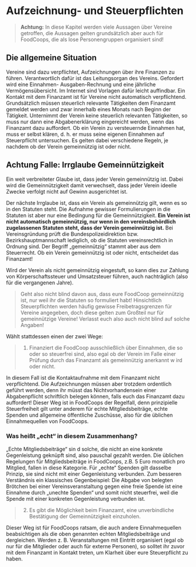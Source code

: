 # Aufzeichnung- und Steuerpflichten

> **Achtung:** In diese Kapitel werden viele Aussagen über
> Vereine getroffen, die Aussagen gelten grundsätzlich
> aber auch für FoodCoops, die als lose Personengruppen
> organisiert sind!

## Die allgemeine Situation
Vereine sind dazu verpflichtet, Aufzeichnungen über ihre
Finanzen zu führen. Verantwortlich dafür ist das
Leitungsorgan des Vereins. Gefordert wird eine Einnahmen-
Ausgaben-Rechnung und eine jährliche Vermögensübersicht.
Im Internet sind Vorlagen dafür leicht auffindbar.
Ein Kontakt mit dem Finanzamt ist für Vereine nicht automatisch
verpflichtend. Grundsätzlich müssen steuerlich
relevante Tätigkeiten dem Finanzamt gemeldet werden und
zwar innerhalb eines Monats nach Beginn der Tätigkeit.
Unternimmt der Verein keine steuerlich relevanten Tätigkeiten,
so muss nur dann eine Abgabenerklärung eingereicht
werden, wenn das Finanzamt dazu auffordert. Ob ein Verein
zu versteuernde Einnahmen hat, muss er selbst klären, d. h.
er muss seine eigenen Einnahmen auf Steuerpflicht
untersuchen. Es gelten dabei verschiedene Regeln, je
nachdem ob der Verein gemeinnützig ist oder nicht.

## Achtung Falle: Irrglaube Gemeinnützigkeit
Ein weit verbreiteter Glaube ist, dass jeder Verein gemeinnützig
ist. Dabei wird die Gemeinnützigkeit damit verwechselt,
dass jeder Verein ideelle Zwecke verfolgt nicht auf
Gewinn ausgerichtet ist.

Der nächste Irrglaube ist, dass ein Verein als gemeinnützig gilt, wenn
es so in den Statuten steht. Die Aufnahme gewisser Formulierungen
in die Statuten ist aber nur eine Bedingung für die Gemeinnützigkeit.
**Ein Verein ist nicht automatisch gemeinnützig, nur wenn in den
vereinsbehördlich zugelassenen Statuten steht, dass der Verein
gemeinnützig ist.** Bei Vereinsgründung prüft die Bundespolizeidirektion
bzw. Bezirkshauptmannschaft lediglich, ob die Statuten
vereinsrechtlich in Ordnung sind. Der Begriff „gemeinnützig“ stammt
aber aus dem Steuerrecht. Ob ein Verein gemeinnützig ist oder nicht,
entscheidet das Finanzamt!

Wird der Verein als nicht gemeinnützig eingestuft, so kann dies zur
Zahlung von Körperschaftssteuer und Umsatzsteuer führen, auch
nachträglich (also für die vergangenen Jahre).

> Geht also nicht blind davon aus, dass eure FoodCoop
> gemeinnützig ist, nur weil ihr die Statuten so formuliert
> habt! Hinsichtlich Steuerpflichten werden häufig gewisse
> Freibetragsgrenzen für Vereine angegeben, doch diese
> gelten zum Großteil nur für gemeinnützige Vereine! Verlasst
> euch also auch nicht blind auf solche Angaben!

Wählt stattdessen einen der zwei Wege:


> 1) Finanziert die FoodCoop ausschließlich über
> Einnahmen, die so oder so steuerfrei sind, also egal ob
> der Verein im Falle einer Prüfung durch das Finanzamt
> als gemeinnützig anerkannt w ird oder nicht.

In diesem Fall ist die Kontaktaufnahme mit dem Finanzamt nicht
verpflichtend. Die Aufzeichnungen müssen aber trotzdem ordentlich
geführt werden, denn ihr müsst das Nichtvorhandensein einer
Abgabenpflicht schriftlich belegen können, falls euch das
Finanzamt dazu auffordert!
Dieser Weg ist in FoodCoops der Regelfall, denn prinzipielle Steuerfreiheit
gilt unter anderem für echte Mitgliedsbeiträge, echte Spenden
und allgemeine öffentliche Zuschüsse, also für die üblichen
Einnahmequellen von FoodCoops.

### Was heißt „echt“ in diesem Zusammenhang?
„Echte Mitgliedsbeiträge“ sin d solche, die nicht an eine konkrete
Gegenleistung geknüpft sind, also pauschal gezahlt werden. Die
üblichen Regelungen für Mitgliedsbeiträge in FoodCoops, z.B. 5 Euro
monatlich pro Mitglied, fallen in diese Kategorie. Für „echte“
Spenden gilt dasselbe Prinzip, sie sind nicht mit einer Gegenleistung
verbunden. Zum besseren Verständnis ein klassisches Gegenbeispiel:
Die Abgabe von belegten Brötchen bei einer Vereinsveranstaltung
gegen eine freie Spende ist eine Einnahme durch „unechte Spenden“
und somit nicht steuerfrei, weil die Spende mit einer konkreten
Gegenleistung verbunden ist.

> 2) Es gibt die Möglichkeit beim Finanzamt, eine unverbindliche
> Bestätigung der Gemeinnützigkeit einzuholen.

Dieser Weg ist für FoodCoops ratsam, die auch andere Einnahmequellen
beabsichtigen als die oben genannten
echten Mitgliedsbeiträge und dergleichen. Werden z. B.
Veranstaltungen mit Eintritt organisiert (egal ob nur für die
Mitglieder oder auch für externe Personen), so solltet ihr
zuvor mit dem Finanzamt in Kontakt treten, um Klarheit
über eure Steuerpflicht zu haben.
